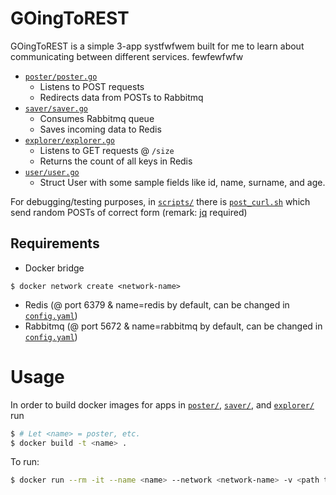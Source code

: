 # GOingToREST

GOingToREST is a simple 3-app systfwfwem built for me to learn about communicating between different services.
fewfewfwfw

* [`poster/poster.go`](poster/poster.go) 
  * Listens to POST requests
  * Redirects data from POSTs to Rabbitmq
* [`saver/saver.go`](saver/saver.go)
  * Consumes Rabbitmq queue
  * Saves incoming data to Redis
* [`explorer/explorer.go`](explorer/explorer.go)
  * Listens to GET requests @ `/size`
  * Returns the count of all keys in Redis
* [`user/user.go`](user/user.go)
  * Struct User with some sample fields like id, name, surname, and age.
  
For debugging/testing purposes, in [`scripts/`](scripts/) there is [`post_curl.sh`](scripts/post_curl.sh) which send random POSTs of correct form
(remark: [jq](https://stedolan.github.io/jq/) required)

## Requirements
* Docker bridge
```
$ docker network create <network-name>
```

* Redis (@ port 6379 & name=redis by default, can be changed in [`config.yaml`](config/config.yaml))
* Rabbitmq (@ port 5672 & name=rabbitmq by default, can be changed in [`config.yaml`](config/config.yaml))

# Usage

In order to build docker images for apps in [`poster/`](poster/), [`saver/`](saver/), and [`explorer/`](explorer/) run

```sh
$ # Let <name> = poster, etc.
$ docker build -t <name> .
```

To run:

```sh
$ docker run --rm -it --name <name> --network <network-name> -v <path to config file>:<$CONFIG_PATH><$CONFIG_NAME>.<$CONFIG_TYPE> -p <ports> <name>
```
